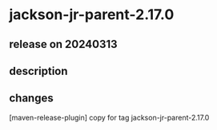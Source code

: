 # jackson-jr-parent-2.17.0

## release on 20240313

## description

## changes

[maven-release-plugin] copy for tag jackson-jr-parent-2.17.0

